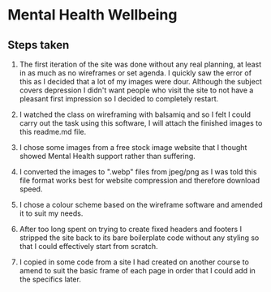 # Mental Health Wellbeing

## Steps taken
1. The first iteration of the site was done without any real planning, at least in as much as no wireframes or set agenda. 
   I quickly saw the error of this as I decided that a lot of my images were dour. Although the subject covers depression
   I didn't want people who visit the site to not have a pleasant first impression so I decided to completely restart.

2. I watched the class on wireframing with balsamiq and so I felt I could carry out the task using this software, I will 
   attach the finished images to this readme.md file.

3. I chose some images from a free stock image website that I thought showed Mental Health support rather than suffering.

4. I converted the images to ".webp" files from jpeg/png as I was told this file format works best for website 
   compression and therefore download speed.

5. I chose a colour scheme based on the wireframe software and amended it to suit my needs.

6. After too long spent on trying to create fixed headers and footers I stripped the site back to its bare boilerplate 
   code without any styling so that I could effectively start from scratch.

7. I copied in some code from a site I had created on another course to amend to suit the basic frame of each page in
   order that I could add in the specifics later.
   
